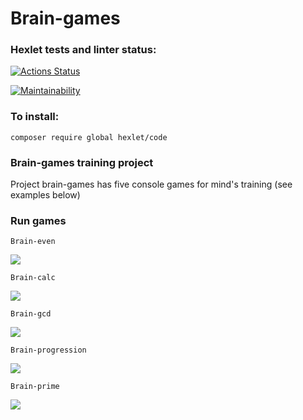 # Brain-games

### Hexlet tests and linter status:
[![Actions Status](https://github.com/rnik82/php-project-45/actions/workflows/hexlet-check.yml/badge.svg)](https://github.com/rnik82/php-project-45/actions)

[![Maintainability](https://api.codeclimate.com/v1/badges/7bddc2c0d162ff0074a0/maintainability)](https://codeclimate.com/github/rnik82/php-project-45/maintainability)

### To install:
    composer require global hexlet/code

### Brain-games training project
Project brain-games has five console games for mind's training (see examples below)


### Run games

    Brain-even
<a href=https://asciinema.org/a/666681 target="_blank"><img src="https://asciinema.org/a/666681.svg" /></a>

    Brain-calc
<a href=https://asciinema.org/a/666938 target="_blank"><img src="https://asciinema.org/a/666938.svg" /></a>

    Brain-gcd
<a href=https://asciinema.org/a/667041 target="_blank"><img src="https://asciinema.org/a/667041.svg" /></a>

    Brain-progression
<a href=https://asciinema.org/a/667133 target="_blank"><img src="https://asciinema.org/a/667133.svg" /></a>

    Brain-prime
<a href=https://asciinema.org/a/667149 target="_blank"><img src="https://asciinema.org/a/667149.svg" /></a>
